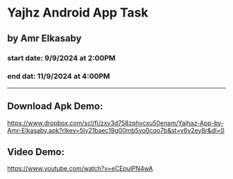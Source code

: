 # Yajhz Android App Task
## by Amr Elkasaby

### start date: 9/9/2024 at 2:00PM
### end dat: 11/9/2024 at 4:00PM
---
## Download Apk Demo:
https://www.dropbox.com/scl/fi/zxv3d758zphvcxu50enam/Yajhaz-App-by-Amr-Elkasaby.apk?rlkey=5ly21baec19q00mb5vo0cqo7b&st=v6v2ey8r&dl=0

## Video Demo:
https://www.youtube.com/watch?v=eCEpulPN4wA
